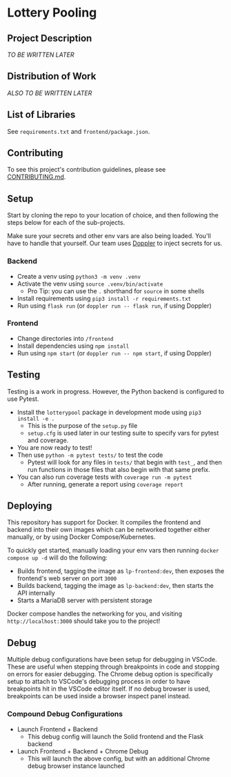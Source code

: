 # Lottery Pooling

## Project Description

*TO BE WRITTEN LATER*

## Distribution of Work

*ALSO TO BE WRITTEN LATER*

## List of Libraries

See `requirements.txt` and `frontend/package.json`.

## Contributing

To see this project's contribution guidelines, please see [CONTRIBUTING.md](./CONTRIBUTING.md).

## Setup

Start by cloning the repo to your location of choice, and then following the steps below for each of the sub-projects.

Make sure your secrets and other env vars are also being loaded. You'll have to handle that yourself. Our team uses [Doppler][doppler] to inject secrets for us.

### Backend

- Create a venv using `python3 -m venv .venv`
- Activate the venv using `source .venv/bin/activate`
  - Pro Tip: you can use the `.` shorthand for `source` in some shells
- Install requirements using `pip3 install -r requirements.txt`
- Run using `flask run` (or `doppler run -- flask run`, if using Doppler)

### Frontend

- Change directories into `/frontend`
- Install dependencies using `npm install`
- Run using `npm start` (or `doppler run -- npm start`, if using Doppler)

## Testing

Testing is a work in progress. However, the Python backend is configured to use Pytest.

- Install the `lotterypool` package in development mode using `pip3 install -e .`
  - This is the purpose of the `setup.py` file
  - `setup.cfg` is used later in our testing suite to specify vars for pytest and coverage.
- You are now ready to test!
- Then use `python -m pytest tests/` to test the code
  - Pytest will look for any files in `tests/` that begin with `test_`, and then run functions in those files that also begin with that same prefix.
- You can also run coverage tests with `coverage run -m pytest`
  - After running, generate a report using `coverage report`

## Deploying

This repository has support for Docker. It compiles the frontend and backend into their own images which can be networked together either manually, or by using Docker Compose/Kubernetes.

To quickly get started, manually loading your env vars then running `docker compose up -d` will do the following:

- Builds frontend, tagging the image as `lp-frontend:dev`, then exposes the frontend's web server on port `3000`
- Builds backend, tagging the image as `lp-backend:dev`, then starts the API internally
- Starts a MariaDB server with persistent storage

Docker compose handles the networking for you, and visiting `http://localhost:3000` should take you to the project!

## Debug

Multiple debug configurations have been setup for debugging in VSCode. These are useful when stepping through breakpoints in code and stopping on errors for easier debugging. The Chrome debug option is specifically setup to attach to VSCode's debugging process in order to have breakpoints hit in the VSCode editor itself. If no debug browser is used, breakpoints can be used inside a browser inspect panel instead.

### Compound Debug Configurations

- Launch Frontend + Backend
  - This debug config will launch the Solid frontend and the Flask backend
- Launch Frontend + Backend + Chrome Debug
  - This will launch the above config, but with an additional Chrome debug browser instance launched

[doppler]: https://www.doppler.com/
